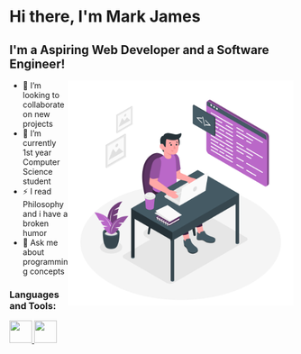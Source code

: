 # **Hi there, I'm Mark James**

## I'm a Aspiring Web Developer and a Software Engineer! 


<img align="right" src="https://raw.githubusercontent.com/cadornajansen/cadornajansen/main/Code%20typing-amico%20(1).png" alt="mj" height="400" />

- 🔭 I’m looking to collaborate on new projects
- 🌱 I’m currently 1st year Computer Science student
- ⚡ I read Philosophy and i have a broken humor
- 💬 Ask me about programming concepts
  
<h3 align="left">Languages and Tools: </h3>

   
<p align="left"> <a href="https://www.java.com" target="_blank"> 
 <a href="https://dotnet.microsoft.com/en-us/learntocode target="_blank"> <img src="https://upload.wikimedia.org/wikipedia/commons/thumb/b/bd/Logo_C_sharp.svg/1200px-Logo_C_sharp.svg.png" width="40" height="40"/> </a>    
 <a href="https://www.w3schools.com/js/default.asp target="_blank"> <img src="https://www.freepnglogos.com/uploads/javascript-png/png-javascript-badge-picture-8.png" width="40" height="40"/> </a>    


